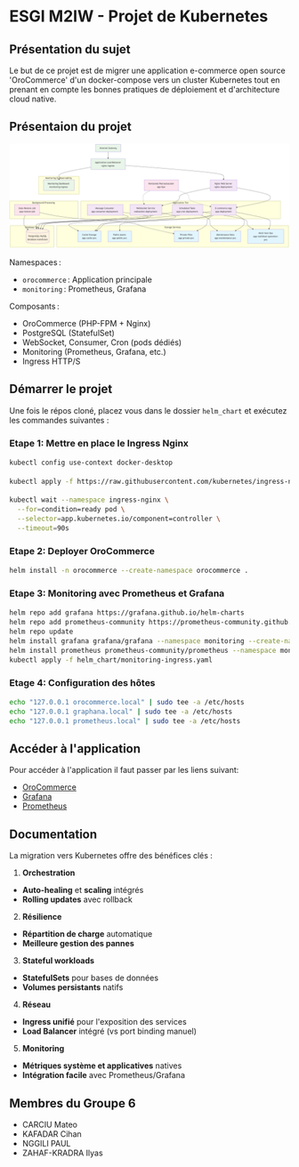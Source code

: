 # ESGI M2IW - Projet de Kubernetes

## Présentation du sujet

Le but de ce projet est de migrer une application e-commerce open source 'OroCommerce' d'un docker-compose vers un cluster Kubernetes tout en prenant en compte les bonnes pratiques de déploiement et d'architecture cloud native.

## Présentaion du projet

![architecture](architecture.png)

Namespaces :

- `orocommerce` : Application principale
- `monitoring` : Prometheus, Grafana

Composants :

- OroCommerce (PHP-FPM + Nginx)
- PostgreSQL (StatefulSet)
- WebSocket, Consumer, Cron (pods dédiés)
- Monitoring (Prometheus, Grafana, etc.)
- Ingress HTTP/S

## Démarrer le projet

Une fois le répos cloné, placez vous dans le dossier `helm_chart` et exécutez les commandes suivantes :

### Etape 1: Mettre en place le Ingress Nginx

```bash
kubectl config use-context docker-desktop

kubectl apply -f https://raw.githubusercontent.com/kubernetes/ingress-nginx/controller-v1.8.2/deploy/static/provider/cloud/deploy.yaml

kubectl wait --namespace ingress-nginx \
  --for=condition=ready pod \
  --selector=app.kubernetes.io/component=controller \
  --timeout=90s
```

### Etape 2: Deployer OroCommerce

```bash
helm install -n orocommerce --create-namespace orocommerce .
```

### Etape 3: Monitoring avec Prometheus et Grafana

```bash
helm repo add grafana https://grafana.github.io/helm-charts
helm repo add prometheus-community https://prometheus-community.github.io/helm-charts
helm repo update
helm install grafana grafana/grafana --namespace monitoring --create-namespace
helm install prometheus prometheus-community/prometheus --namespace monitoring
kubectl apply -f helm_chart/monitoring-ingress.yaml

```

### Etage 4: Configuration des hôtes

```bash
echo "127.0.0.1 orocommerce.local" | sudo tee -a /etc/hosts
echo "127.0.0.1 graphana.local" | sudo tee -a /etc/hosts
echo "127.0.0.1 prometheus.local" | sudo tee -a /etc/hosts
```

## Accéder à l'application

Pour accéder à l'application il faut passer par les liens suivant:

- [OroCommerce](http://orocommerce.local)
- [Grafana](http://grafana.local)
- [Prometheus](http://prometheus.local)

## Documentation

La migration vers Kubernetes offre des bénéfices clés :

1. **Orchestration**

- **Auto-healing** et **scaling** intégrés
- **Rolling updates** avec rollback

2. **Résilience**

- **Répartition de charge** automatique
- **Meilleure gestion des pannes**

3. **Stateful workloads**

- **StatefulSets** pour bases de données
- **Volumes persistants** natifs

4. **Réseau**

- **Ingress unifié** pour l'exposition des services
- **Load Balancer** intégré (vs port binding manuel)

5. **Monitoring**

- **Métriques système et applicatives** natives
- **Intégration facile** avec Prometheus/Grafana

## Membres du Groupe 6

- CARCIU Mateo
- KAFADAR Cihan
- NGGILI PAUL
- ZAHAF-KRADRA Ilyas
